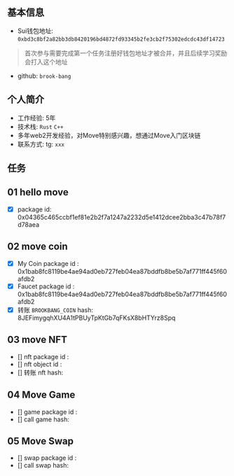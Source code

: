 ## 基本信息
- Sui钱包地址: `0xbd3c8bf2a82bb3db8420196bd4872fd93345b2fe3cb2f75302edcdc43df14723`
> 首次参与需要完成第一个任务注册好钱包地址才被合并，并且后续学习奖励会打入这个地址
- github: `brook-bang`

## 个人简介
- 工作经验: 5年
- 技术栈: `Rust` `C++`
- 多年web2开发经验，对Move特别感兴趣，想通过Move入门区块链
- 联系方式: tg: `xxx` 

## 任务

##   01 hello move  
- [x] package id: 0x04365c465ccbf1ef81e2b2f7a1247a2232d5e1412dcee2bba3c47b78f7d78aea

##   02 move coin
- [x] My Coin package id : 0x1bab8fc8119be4ae94ad0eb727feb04ea87bddfb8be5b7af771ff445f60afdb2
- [x] Faucet package id : 0x1bab8fc8119be4ae94ad0eb727feb04ea87bddfb8be5b7af771ff445f60afdb2
- [x] 转账 `BROOKBANG_COIN` hash: 8JEFimygqhXU4A1tPBUyTpKtGb7qFKsX8bHTYrz8Spq

##   03 move NFT
- [] nft package id :
- [] nft object id : 
- [] 转账 nft  hash:

##   04 Move Game
- [] game package id :
- [] call game hash:

##   05 Move Swap
- [] swap package id :
- [] call swap hash:
